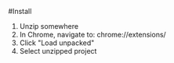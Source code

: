 #Install
1. Unzip somewhere
2. In Chrome, navigate to: chrome://extensions/
3. Click "Load unpacked"
4. Select unzipped project